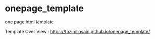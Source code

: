 # onepage_template
 one page html template
 
Template Over View :  https://tazimhosain.github.io/onepage_template/

